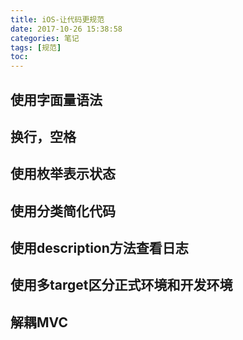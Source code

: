 ```yaml
---
title: iOS-让代码更规范
date: 2017-10-26 15:38:58
categories: 笔记
tags: [规范]
toc:
---
```


## 使用字面量语法

## 换行，空格

## 使用枚举表示状态

<!--more-->
## 使用分类简化代码

## 使用description方法查看日志

## 使用多target区分正式环境和开发环境

## 解耦MVC
